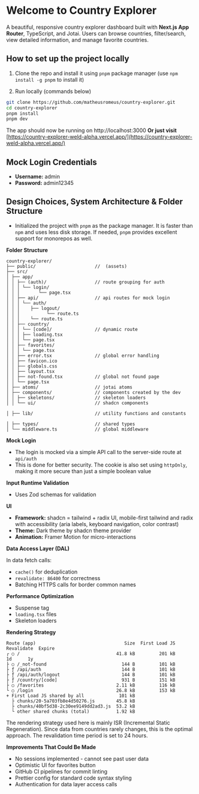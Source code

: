 # Welcome to Country Explorer

A beautiful, responsive country explorer dashboard built with **Next.js App Router**, TypeScript, and Jotai. Users can browse countries, filter/search, view detailed information, and manage favorite countries.

## How to set up the project locally

1. Clone the repo and install it using `pnpm` package manager (use `npm install -g pnpm` to install it)

2. Run locally (commands below)

```bash
git clone https://github.com/matheusromeus/country-explorer.git
cd country-explorer
pnpm install
pnpm dev
```

The app should now be running on http://localhost:3000
**Or just visit** [https://country-explorer-weld-alpha.vercel.app/](https://country-explorer-weld-alpha.vercel.app/)

## Mock Login Credentials

- **Username:** admin
- **Password:** admin12345

## Design Choices, System Architecture & Folder Structure

- Initialized the project with `pnpm` as the package manager. It is faster than `npm` and uses less disk storage. If needed, `pnpm` provides excellent support for monorepos as well.

**Folder Structure**

```
country-explorer/
├── public/                      //  (assets)
├── src/
│ ├── app/
│ │ ├── (auth)/                  // route grouping for auth
│ │ │ └── login/
│ │ │       └── page.tsx
│ │ ├── api/                     // api routes for mock login
│ │ │ └── auth/
│ │ │    ├── logout/
│ │ │          └── route.ts
│ │ │    └── route.ts
│ │ ├── country/
│ │ │ └── [code]/                // dynamic route
│ │ │ ├── loading.tsx
│ │ │ └── page.tsx
│ │ ├── favorites/
│ │ │ └── page.tsx
│ │ ├── error.tsx                // global error handling
│ │ ├── favicon.ico
│ │ ├── globals.css
│ │ ├── layout.tsx
│ │ ├── not-found.tsx            // global not found page
│ │ └── page.tsx
│ ├── atoms/                     // jotai atoms
│ ├── components/                // components created by the dev
│ │ ├── skeletons/               // skeleton loaders
│ │ └── ui/                      // shadcn components

│ ├── lib/                       // utility functions and constants

│ ├── types/                     // shared types
│ └── middleware.ts              // global middleware
```

**Mock Login**

- The login is mocked via a simple API call to the server-side route at `api/auth`
- This is done for better security. The cookie is also set using `httpOnly`, making it more secure than just a simple boolean value

**Input Runtime Validation**

- Uses Zod schemas for validation

**UI**

- **Framework:** shadcn = tailwind + radix UI, mobile-first tailwind and radix with accessibility (aria labels, keyboard navigation, color contrast)
- **Theme:** Dark theme by shadcn theme provider
- **Animation:** Framer Motion for micro-interactions

**Data Access Layer (DAL)**

In data fetch calls:

- `cache()` for deduplication
- `revalidate: 86400` for correctness
- Batching HTTPS calls for border common names

**Performance Optimization**

- Suspense tag
- `loading.tsx` files
- Skeleton loaders

**Rendering Strategy**

```
Route (app)                                 Size  First Load JS  Revalidate  Expire
┌ ○ /                                    41.8 kB         201 kB          1d      1y
├ ○ /_not-found                            144 B         101 kB
├ ƒ /api/auth                              144 B         101 kB
├ ƒ /api/auth/logout                       144 B         101 kB
├ ƒ /country/[code]                        931 B         151 kB
├ ○ /favorites                           2.11 kB         116 kB
└ ○ /login                               26.8 kB         153 kB
+ First Load JS shared by all             101 kB
  ├ chunks/20-5a703fb8e4d50276.js        45.8 kB
  ├ chunks/40bf5d38-2c30ee9149dd2ad3.js  53.2 kB
  └ other shared chunks (total)          1.92 kB
```

The rendering strategy used here is mainly ISR (Incremental Static Regeneration). Since data from countries rarely changes, this is the optimal approach. The revalidation time period is set to 24 hours.

**Improvements That Could Be Made**

- No sessions implemented - cannot see past user data
- Optimistic UI for favorites button
- GitHub CI pipelines for commit linting
- Prettier config for standard code syntax styling
- Authentication for data layer access calls
